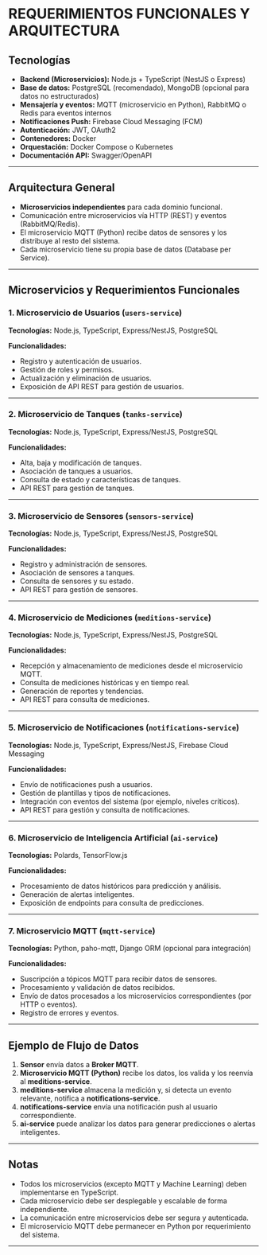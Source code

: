 # REQUERIMIENTOS FUNCIONALES Y ARQUITECTURA

## Tecnologías

- **Backend (Microservicios):** Node.js + TypeScript (NestJS o Express)
- **Base de datos:** PostgreSQL (recomendado), MongoDB (opcional para datos no estructurados)
- **Mensajería y eventos:** MQTT (microservicio en Python), RabbitMQ o Redis para eventos internos
- **Notificaciones Push:** Firebase Cloud Messaging (FCM)
- **Autenticación:** JWT, OAuth2
- **Contenedores:** Docker
- **Orquestación:** Docker Compose o Kubernetes
- **Documentación API:** Swagger/OpenAPI

---

## Arquitectura General

- **Microservicios independientes** para cada dominio funcional.
- Comunicación entre microservicios vía HTTP (REST) y eventos (RabbitMQ/Redis).
- El microservicio MQTT (Python) recibe datos de sensores y los distribuye al resto del sistema.
- Cada microservicio tiene su propia base de datos (Database per Service).

---

## Microservicios y Requerimientos Funcionales

### 1. Microservicio de Usuarios (`users-service`)

**Tecnologías:** Node.js, TypeScript, Express/NestJS, PostgreSQL

**Funcionalidades:**
- Registro y autenticación de usuarios.
- Gestión de roles y permisos.
- Actualización y eliminación de usuarios.
- Exposición de API REST para gestión de usuarios.

---

### 2. Microservicio de Tanques (`tanks-service`)

**Tecnologías:** Node.js, TypeScript, Express/NestJS, PostgreSQL

**Funcionalidades:**
- Alta, baja y modificación de tanques.
- Asociación de tanques a usuarios.
- Consulta de estado y características de tanques.
- API REST para gestión de tanques.

---

### 3. Microservicio de Sensores (`sensors-service`)

**Tecnologías:** Node.js, TypeScript, Express/NestJS, PostgreSQL

**Funcionalidades:**
- Registro y administración de sensores.
- Asociación de sensores a tanques.
- Consulta de sensores y su estado.
- API REST para gestión de sensores.

---

### 4. Microservicio de Mediciones (`meditions-service`)

**Tecnologías:** Node.js, TypeScript, Express/NestJS, PostgreSQL

**Funcionalidades:**
- Recepción y almacenamiento de mediciones desde el microservicio MQTT.
- Consulta de mediciones históricas y en tiempo real.
- Generación de reportes y tendencias.
- API REST para consulta de mediciones.

---

### 5. Microservicio de Notificaciones (`notifications-service`)

**Tecnologías:** Node.js, TypeScript, Express/NestJS, Firebase Cloud Messaging

**Funcionalidades:**
- Envío de notificaciones push a usuarios.
- Gestión de plantillas y tipos de notificaciones.
- Integración con eventos del sistema (por ejemplo, niveles críticos).
- API REST para gestión y consulta de notificaciones.

---

### 6. Microservicio de Inteligencia Artificial (`ai-service`)

**Tecnologías:** Polards, TensorFlow.js

**Funcionalidades:**
- Procesamiento de datos históricos para predicción y análisis.
- Generación de alertas inteligentes.
- Exposición de endpoints para consulta de predicciones.

---

### 7. Microservicio MQTT (`mqtt-service`)

**Tecnologías:** Python, paho-mqtt, Django ORM (opcional para integración)

**Funcionalidades:**
- Suscripción a tópicos MQTT para recibir datos de sensores.
- Procesamiento y validación de datos recibidos.
- Envío de datos procesados a los microservicios correspondientes (por HTTP o eventos).
- Registro de errores y eventos.

---

## Ejemplo de Flujo de Datos

1. **Sensor** envía datos a **Broker MQTT**.
2. **Microservicio MQTT (Python)** recibe los datos, los valida y los reenvía al **meditions-service**.
3. **meditions-service** almacena la medición y, si detecta un evento relevante, notifica a **notifications-service**.
4. **notifications-service** envía una notificación push al usuario correspondiente.
5. **ai-service** puede analizar los datos para generar predicciones o alertas inteligentes.

---

## Notas

- Todos los microservicios (excepto MQTT y Machine Learning) deben implementarse en TypeScript.
- Cada microservicio debe ser desplegable y escalable de forma independiente.
- La comunicación entre microservicios debe ser segura y autenticada.
- El microservicio MQTT debe permanecer en Python por requerimiento del sistema.

---
